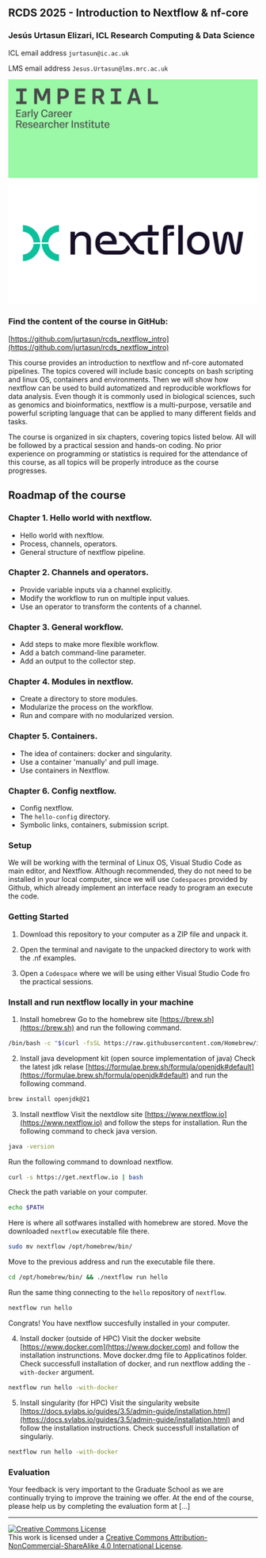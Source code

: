 ## RCDS 2025 - Introduction to Nextflow & nf-core

### Jesús Urtasun Elizari, ICL Research Computing & Data Science

ICL email address `jurtasun@ic.ac.uk`

LMS email address `Jesus.Urtasun@lms.mrc.ac.uk`

<img src="/readme_figures/imperial_ecri.png">
<img src="/readme_figures/nextflow-logo.png">

### Find the content of the course in GitHub:
[https://github.com/jurtasun/rcds_nextflow_intro](https://github.com/jurtasun/rcds_nextflow_intro)

This course provides an introduction to nextflow and nf-core automated pipelines.
The topics covered will include basic concepts on bash scripting and linux OS, containers and environments.
Then we will show how nextflow can be used to build automatized and reproducible workflows for data analysis.
Even though it is commonly used in biological sciences, such as genomics and bioinformatics, 
nextflow is a multi-purpose, versatile and powerful scripting language that can be applied to many different fields and tasks.

The course is organized in six chapters, covering topics listed below. All will be followed by a practical session and hands-on coding.
No prior experience on programming or statistics is required for the attendance of this course, as all topics will be properly introduce as the course progresses.

## Roadmap of the course

### Chapter 1. Hello world with nextflow.

- Hello world with nexftlow.
- Process, channels, operators.
- General structure of nextflow pipeline.

### Chapter 2. Channels and operators.

- Provide variable inputs via a channel explicitly.
- Modify the workflow to run on multiple input values.
- Use an operator to transform the contents of a channel.

### Chapter 3. General workflow.

- Add steps to make more flexible workflow.
- Add a batch command-line parameter.
- Add an output to the collector step.

### Chapter 4. Modules in nextflow.

- Create a directory to store modules.
- Modularize the process on the workflow.
- Run and compare with no modularized version.

### Chapter 5. Containers.

- The idea of containers: docker and singularity.
- Use a container 'manually' and pull image.
- Use containers in Nextflow.

### Chapter 6. Config nextflow.

- Config nextflow.
- The `hello-config` directory.
- Symbolic links, containers, submission script.

### Setup

We will be working with the terminal of Linux OS, Visual Studio Code as main editor, and Nextflow.
Although recommended, they do not need to be installed in your local computer, since we will use `Codespaces` provided by Github, 
which already implement an interface ready to program an execute the code.

### Getting Started

1. Download this repository to your computer as a ZIP file and unpack it.

2. Open the terminal and navigate to the unpacked directory to work with the .nf examples.

3. Open a `Codespace` where we will be using either Visual Studio Code fro the practical sessions.

### Install and run nextflow locally in your machine

1. Install homebrew
Go to the homebrew site [https://brew.sh](https://brew.sh) and run the following command.
```bash
/bin/bash -c "$(curl -fsSL https://raw.githubusercontent.com/Homebrew/install/HEAD/install.sh)"
```

2. Install java development kit (open source implementation of java)
Check the latest jdk relase [https://formulae.brew.sh/formula/openjdk#default](https://formulae.brew.sh/formula/openjdk#default) and run the following command.
```bash
brew install openjdk@21
```

3. Install nextflow
Visit the nextdlow site [https://www.nextflow.io](https://www.nextflow.io) and follow the steps for installation.
Run the following command to check java version.
```bash
java -version
```
Run the following command to download nextflow.
```bash
curl -s https://get.nextflow.io | bash
```
Check the path variable on your computer.
```bash
echo $PATH
```
Here is where all sotfwares installed with homebrew are stored. Move the downloaded `nextflow` executable file there.
```bash
sudo mv nextflow /opt/homebrew/bin/
```
Move to the previous address and run the executable file there.
```bash
cd /opt/homebrew/bin/ && ./nextflow run hello
```
Run the same thing connecting to the `hello` repository of `nextflow`.
```bash
nextflow run hello
```
Congrats! You have nextflow succesfully installed in your computer.

4. Install docker (outside of HPC)
Visit the docker website [https://www.docker.com](https://www.docker.com) and follow the installation instrunctions.
Move docker.dmg file to Applicatinos folder.
Check successfull installation of docker, and run nextflow adding the `-with-docker` argument.
```bash
nextflow run hello -with-docker
```

5. Install singularity (for HPC)
Visit the singularity website [https://docs.sylabs.io/guides/3.5/admin-guide/installation.html](https://docs.sylabs.io/guides/3.5/admin-guide/installation.html) and follow the installation instructions.
Check successfull installation of singulariy.
```bash
nextflow run hello -with-docker
```

### Evaluation

Your feedback is very important to the Graduate School as we are continually trying to improve the training we offer.
At the end of the course, please help us by completing the evaluation form at [...]

<hr>
<a rel="license" href="http://creativecommons.org/licenses/by-nc-sa/4.0/"><img alt="Creative Commons License" style="border-width:0" src="https://i.creativecommons.org/l/by-nc-sa/4.0/80x15.png" /></a><br />This work is licensed under a <a rel="license" href="http://creativecommons.org/licenses/by-nc-sa/4.0/">Creative Commons Attribution-NonCommercial-ShareAlike 4.0 International License</a>.

